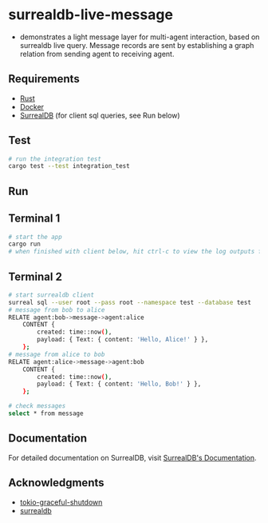 # surrealdb-live-message
- demonstrates a light message layer for multi-agent interaction, based on surrealdb live query. Message records are sent by establishing a graph relation from sending agent to receiving agent.
## Requirements
* [Rust](https://www.rust-lang.org/tools/install)
* [Docker](https://docs.docker.com/get-docker/)
* [SurrealDB](https://surrealdb.com/docs/surrealdb/installation/) (for client sql queries, see Run below)
## Test
```sh
# run the integration test
cargo test --test integration_test
```
## Run
## Terminal 1
```sh
# start the app
cargo run
# when finished with client below, hit ctrl-c to view the log outputs from the subsystem and listener shutdowns
```
## Terminal 2
```sh
# start surrealdb client
surreal sql --user root --pass root --namespace test --database test
# message from bob to alice
RELATE agent:bob->message->agent:alice 
	CONTENT {
		created: time::now(),
        payload: { Text: { content: 'Hello, Alice!' } },
	};
# message from alice to bob
RELATE agent:alice->message->agent:bob 
	CONTENT {
		created: time::now(),
        payload: { Text: { content: 'Hello, Bob!' } },
	};

# check messages
select * from message
```
## Documentation

For detailed documentation on SurrealDB, visit [SurrealDB's Documentation](https://surrealdb.com/docs).

## Acknowledgments
* [tokio-graceful-shutdown](https://github.com/Finomnis/tokio-graceful-shutdown)
* [surrealdb](https://github.com/surrealdb/surrealdb)

